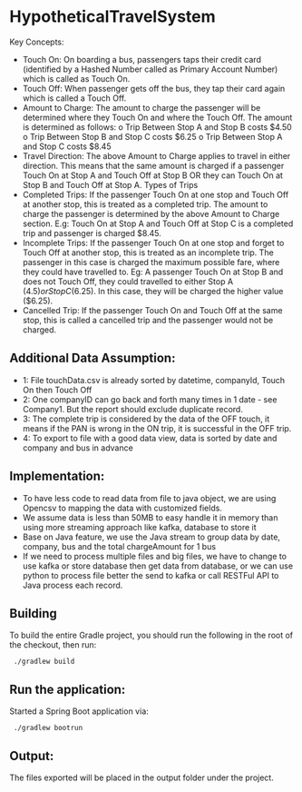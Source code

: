 # HypotheticalTravelSystem

Key Concepts:
-	Touch On: On boarding a bus, passengers taps their credit card (identified by a Hashed Number called as Primary Account Number) which is called as Touch On.
-	Touch Off: When passenger gets off the bus, they tap their card again which is called a Touch Off.
-	Amount to Charge: The amount to charge the passenger will be determined where they Touch On and where the Touch Off. The amount is determined as follows:
     o	Trip Between Stop A and Stop B costs $4.50
     o	Trip Between Stop B and Stop C costs $6.25
     o	Trip Between Stop A and Stop C costs $8.45
-	Travel Direction:  The above Amount to Charge applies to travel in either direction. This means that the same amount is charged if a passenger Touch On at Stop A and Touch Off at Stop B OR they can Touch On at Stop B and Touch Off at Stop A.
     Types of Trips
-	Completed Trips: If the passenger Touch On at one stop and Touch Off at another stop, this is treated as a completed trip. The amount to charge the passenger is determined by the above Amount to Charge section. E.g: Touch On at Stop A and Touch Off at Stop C is a completed trip and passenger is charged $8.45.
-	Incomplete Trips: If the passenger Touch On at one stop and forget to Touch Off at another stop, this is treated as an incomplete trip. The passenger in this case is charged the maximum possible fare, where they could have travelled to. Eg: A passenger Touch On at Stop B and does not Touch Off, they could travelled to either Stop A ($4.5) or Stop C ($6.25). In this case, they will be charged the higher value ($6.25).
-	Cancelled Trip: If the passenger Touch On and Touch Off at the same stop, this is called a cancelled trip and the passenger would not be charged.

## Additional Data Assumption:
- 1: File touchData.csv is already sorted by datetime, companyId, Touch On then Touch Off
- 2: One companyID can go back and forth many times in 1 date - see Company1. But the report should exclude duplicate record.
- 3: The complete trip is considered by the data of the OFF touch, it means if the PAN is wrong in the ON trip, it is successful in the OFF trip.
- 4: To export to file with a good data view, data is sorted by date and company and bus in advance


## Implementation:
- To have less code to read data from file to java object, we are using Opencsv to mapping the data with customized fields.
- We assume data is less than 50MB to easy handle it in memory than using more streaming approach like kafka, database to store it
- Base on Java feature, we use the Java stream to group data by date, company, bus and the total chargeAmount for 1 bus
- If we need to process multiple files and big files, we have to change to use kafka or store database then get data from database, or we can use python to process file better the send to kafka or call RESTFul API to Java process each record.

## Building

To build the entire Gradle project, you should run the following in the root of the checkout, then run:

     ./gradlew build

## Run the application:
Started a Spring Boot application via:

     ./gradlew bootrun

## Output:
The files exported will be placed in the output folder under the project.